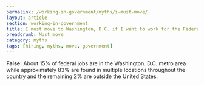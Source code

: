 ```yaml
---
permalink: /working-in-government/myths/i-must-move/
layout: article
section: working-in-government
title: I must move to Washington, D.C. if I want to work for the Federal Government
breadcrumb: Must move
category: myths
tags: [hiring, myths, move, government]
---
```


<strong>False:</strong> About 15% of federal jobs are in the Washington, D.C. metro area while approximately 83% are found in multiple locations throughout the country and the remaining 2% are outside the United States.
